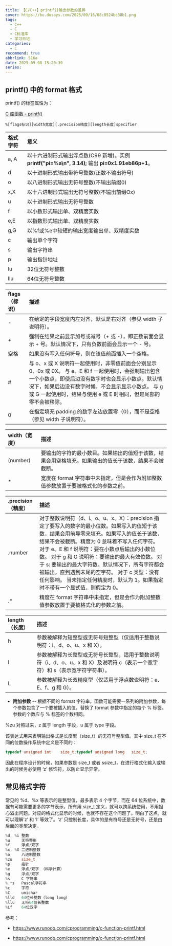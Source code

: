 ```yaml
---
title: 【C/C++】printf()输出参数的差异
cover: https://bu.dusays.com/2025/09/16/68c8524bc38b1.png
tags:
  - C++
  - C
  - C标准库
  - 学习日记
categories:
  - C
recommend: true
abbrlink: 516a
date: 2025-09-08 15:20:39
series:
---
```


## printf() 中的 format 格式

printf() 的标签属性为：

[C 库函数 - printf()](https://www.runoob.com/cprogramming/c-function-printf.html)

```text
%[flags标识][width宽度][.precision精度][length长度]specifier
```

| 格式字符 | 意义                                                         |
| :------- | :----------------------------------------------------------- |
| a, A     | 以十六进制形式输出浮点数(C99 新增)。实例 **printf("pi=%a\n", 3.14);** 输出 **pi=0x1.91eb86p+1**。 |
| d        | 以十进制形式输出带符号整数(正数不输出符号)                   |
| o        | 以八进制形式输出无符号整数(不输出前缀0)                      |
| x,X      | 以十六进制形式输出无符号整数(不输出前缀Ox)                   |
| u        | 以十进制形式输出无符号整数                                   |
| f        | 以小数形式输出单、双精度实数                                 |
| e,E      | 以指数形式输出单、双精度实数                                 |
| g,G      | 以%f或%e中较短的输出宽度输出单、双精度实数                   |
| c        | 输出单个字符                                                 |
| s        | 输出字符串                                                   |
| p        | 输出指针地址                                                 |
| lu       | 32位无符号整数                                               |
| llu      | 64位无符号整数                                               |

| flags（标识） | 描述                                                         |
| :------------ | :----------------------------------------------------------- |
| -             | 在给定的字段宽度内左对齐，默认是右对齐（参见 width 子说明符）。 |
| +             | 强制在结果之前显示加号或减号（+ 或 -），即正数前面会显示 + 号。默认情况下，只有负数前面会显示一个 - 号。 |
| 空格          | 如果没有写入任何符号，则在该值前面插入一个空格。             |
| #             | 与 o、x 或 X 说明符一起使用时，非零值前面会分别显示 0、0x 或 0X。 与 e、E 和 f 一起使用时，会强制输出包含一个小数点，即使后边没有数字时也会显示小数点。默认情况下，如果后边没有数字时候，不会显示显示小数点。 与 g 或 G 一起使用时，结果与使用 e 或 E 时相同，但是尾部的零不会被移除。 |
| 0             | 在指定填充 padding 的数字左边放置零（0），而不是空格（参见 width 子说明符）。 |

| width（宽度） | 描述                                                         |
| :------------ | :----------------------------------------------------------- |
| (number)      | 要输出的字符的最小数目。如果输出的值短于该数，结果会用空格填充。如果输出的值长于该数，结果不会被截断。 |
| *             | 宽度在 format 字符串中未指定，但是会作为附加整数值参数放置于要被格式化的参数之前。 |

| .precision（精度） | 描述                                                         |
| :----------------- | :----------------------------------------------------------- |
| .number            | 对于整数说明符（d、i、o、u、x、X）：precision 指定了要写入的数字的最小位数。如果写入的值短于该数，结果会用前导零来填充。如果写入的值长于该数，结果不会被截断。精度为 0 意味着不写入任何字符。 对于 e、E 和 f 说明符：要在小数点后输出的小数位数。 对于 g 和 G 说明符：要输出的最大有效位数。 对于 s: 要输出的最大字符数。默认情况下，所有字符都会被输出，直到遇到末尾的空字符。 对于 c 类型：没有任何影响。 当未指定任何精度时，默认为 1。如果指定时不带有一个显式值，则假定为 0。 |
| .*                 | 精度在 format 字符串中未指定，但是会作为附加整数值参数放置于要被格式化的参数之前。 |

| length（长度） | 描述                                                         |
| :------------- | :----------------------------------------------------------- |
| h              | 参数被解释为短整型或无符号短整型（仅适用于整数说明符：i、d、o、u、x 和 X）。 |
| l              | 参数被解释为长整型或无符号长整型，适用于整数说明符（i、d、o、u、x 和 X）及说明符 c（表示一个宽字符）和 s（表示宽字符字符串）。 |
| L              | 参数被解释为长双精度型（仅适用于浮点数说明符：e、E、f、g 和 G）。 |

- **附加参数** -- 根据不同的 format 字符串，函数可能需要一系列的附加参数，每个参数包含了一个要被插入的值，替换了 format 参数中指定的每个 % 标签。参数的个数应与 % 标签的个数相同。

%zu 对照过来，z 属于 length 字段，u 属于 type 字段。

该表达式用来表明输出格式是长度型（size_t）的无符号整型值。其中 size_t 在不同的位数操作系统中定义是不同的：

```cpp
typedef unsigned int    size_t;typedef unsigned long   size_t;
```

因此在程序设计的时候，如果参数是 size_t 或者 ssize_t，在进行格式化输入或输出的时候务必使用 ‘z’ 修饰符，以防止显示异常。

##  常见格式字符

常见的 %d、%x 等表示的是整型值，最多表示 4 个字节，而在 64 位系统中，数据有可能需要更多的字节表示，所有用 size_t 定义，就可以跨系统使用，不用担心溢出问题。对应的格式化显示的时候，也就不存在这个问题了。明白了这点，就可以理解’z’ 和 ‘l’ 等效了。‘z’ 只控制长度，具体的是有符号还是无符号，还是由后面的类型决定。

```cpp
%d, %i 整数
%u     无符整形
%f     浮点/双字
%x, %X 二进制整数
%o     八进制整数
%zu    size_t
%p     指针
%e     浮点/双字 （科学计算）
%g     浮点/双字
%s     C 字符串
%.*s   Pascal字符串
%c     字符
%C     unichar
%lld   64位长整数（long long）
%llu   无符64位长整数
%Lf    64位双字
```



参考：

- https://www.runoob.com/cprogramming/c-function-printf.html

- https://www.runoob.com/cprogramming/c-function-printf.html
